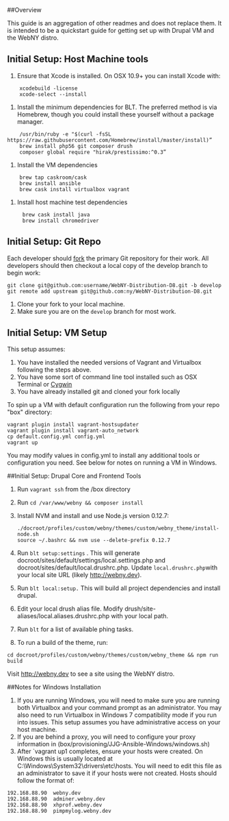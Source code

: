 ##Overview

This guide is an aggregation of other readmes and does not replace them. It is intended to be a quickstart guide
for getting set up with Drupal VM and the WebNY distro. 

## Initial Setup: Host Machine tools

1. Ensure that Xcode is installed. On OSX 10.9+ you can install Xcode with:

```
    xcodebuild -license
    xcode-select --install
```

1. Install the minimum dependencies for BLT. The preferred method is via Homebrew, though you could install these
 yourself without a package manager.
 
```
    /usr/bin/ruby -e "$(curl -fsSL https://raw.githubusercontent.com/Homebrew/install/master/install)”
    brew install php56 git composer drush
    composer global require "hirak/prestissimo:^0.3”
```

1. Install the VM dependencies

```
    brew tap caskroom/cask
    brew install ansible
    brew cask install virtualbox vagrant
```
    
1. Install host machine test dependencies

```
     brew cask install java
     brew install chromedriver
```


## Initial Setup: Git Repo

Each developer should [fork](https://help.github.com/articles/fork-a-repo) the
primary Git repository for their work. All developers should then checkout a
local copy of the develop branch to begin work:

    git clone git@github.com:username/WebNY-Distribution-D8.git -b develop
    git remote add upstream git@github.com:ny/WebNY-Distribution-D8.git

1. Clone your fork to your local machine.
1. Make sure you are on the `develop` branch for most work.


## Initial Setup: VM Setup

This setup assumes:

1. You have installed the needed versions of Vagrant and Virtualbox following the steps above. 
1. You have some sort of command line tool installed such as OSX Terminal or [Cygwin](https://cygwin.com/install.html)
1. You have already installed git and cloned your fork locally

To spin up a VM with default configuration run the following from your repo "box" directory: 

    vagrant plugin install vagrant-hostsupdater
    vagrant plugin install vagrant-auto_network
    cp default.config.yml config.yml
    vagrant up

You may modify values in config.yml to install any additional tools or configuration you need. See below for notes on 
running a VM in Windows.

##Initial Setup: Drupal Core and Frontend Tools

1. Run `vagrant ssh` from the /box directory
1. Run `cd /var/www/webny && composer install`
1. Install NVM and install and use Node.js version 0.12.7: 

    ```
    ./docroot/profiles/custom/webny/themes/custom/webny_theme/install-node.sh
    source ~/.bashrc && nvm use --delete-prefix 0.12.7
    ```
        
1. Run `blt setup:settings` . This will generate docroot/sites/default/settings/local.settings.php 
and docroot/sites/default/local.drushrc.php. Update `local.drushrc.php`with your local site URL (likely http://webny.dev).
1. Run `blt local:setup.` This will build all project dependencies and install drupal.
1. Edit your local drush alias file. Modify drush/site-aliases/local.aliases.drushrc.php with your local path.
1. Run `blt` for a list of available phing tasks.
1. To run a build of the theme, run: 
```
cd docroot/profiles/custom/webny/themes/custom/webny_theme && npm run build
```

Visit http://webny.dev to see a site using the WebNY distro. 


##Notes for Windows Installation
      
1. If you are running Windows, you will need to make sure you are running both Virtualbox and your command prompt as
an administrator. You may also need to run Virtualbox in Windows 7 compatibility mode if you run into issues. This setup
assumes you have administrative access on your host machine. 
1. If you are behind a proxy, you will need to configure your proxy information in (box/provisioning/JJG-Ansible-Windows/windows.sh)
1. After `vagrant up1 completes, ensure your hosts were created. On Windows this is usually located at 
C:\Windows\System32\drivers\etc\hosts. 
  You will need to edit this file as an administrator to save it if your hosts were not created.
   Hosts should follow the format of:
  
  ```
  192.168.88.90  webny.dev 
  192.168.88.90  adminer.webny.dev 
  192.168.88.90  xhprof.webny.dev  
  192.168.88.90  pimpmylog.webny.dev  
  ```
